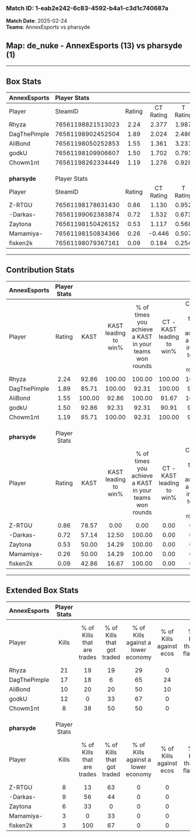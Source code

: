 ### Match ID: 1-eab2e242-6c83-4592-b4a1-c3d1c740687a  
**Match Date**: 2025-02-24  
**Teams**: AnnexEsports vs pharsyde  

## **Map**: de_nuke - AnnexEsports (13) vs pharsyde (1)  
---  

## Box Stats  

| **AnnexEsports** | Player Stats      |        |           |          |        |       |       |         |        |      |     |
| :- | :- | :-: | :-: | :-: | :-: | :-: | :-: | :-: | :-: | :-: | :-: |
| Player           | SteamID           | Rating | CT Rating | T Rating |  KAST  |  ADR  | Kills | Assists | Deaths | K/D  | HS% |
| Rhyza            | 76561198821513023 |  2.24  |   2.377   |  1.987   | 92.86  | 129.8 |  21   |    3    |   6    | 3.50 | 52  |
| DagThePimple     | 76561198902452504 |  1.89  |   2.024   |  2.486   | 85.71  | 124.6 |  17   |    3    |   7    | 2.43 | 35  |
| AliBond          | 76561198050252853 |  1.55  |   1.361   |  3.231   | 100.00 | 83.4  |  10   |    4    |   4    | 2.50 | 80  |
| godkU            | 76561198109906607 |  1.50  |   1.702   |  0.791   | 92.86  | 85.8  |  12   |    1    |   7    | 1.71 | 58  |
| Chowm1nt         | 76561198262334449 |  1.19  |   1.276   |  0.928   | 85.71  | 57.1  |   8   |    2    |   5    | 1.60 | 50  |
|                  |                   |        |           |          |        |       |       |         |        |      |     |
|                  |                   |        |           |          |        |       |       |         |        |      |     |
|                  |                   |        |           |          |        |       |       |         |        |      |     |
| **pharsyde**     | Player Stats      |        |           |          |        |       |       |         |        |      |     |
| Player           | SteamID           | Rating | CT Rating | T Rating |  KAST  |  ADR  | Kills | Assists | Deaths | K/D  | HS% |
| Z-RTGU           | 76561198178631430 |  0.86  |   1.130   |  0.952   | 78.57  | 79.1  |   8   |    2    |   14   | 0.57 | 25  |
| -Darkas-         | 76561199062383874 |  0.72  |   1.532   |  0.673   | 57.14  | 65.5  |   9   |    1    |   14   | 0.64 | 66  |
| Zaytona          | 76561198150426152 |  0.53  |   1.117   |  0.568   | 50.00  | 54.9  |   6   |    2    |   12   | 0.50 | 66  |
| Mamamiya-        | 76561198150834366 |  0.26  |  -0.446   |  0.507   | 50.00  | 48.6  |   3   |    3    |   14   | 0.21 | 66  |
| fisken2k         | 76561198079367161 |  0.09  |   0.184   |  0.254   | 42.86  | 17.1  |   3   |    1    |   14   | 0.21 | 66  |
---  

## Contribution Stats  

| **AnnexEsports** | Player Stats |        |                      |                                                        |                           |                                                             |                          |                                                            |
| :- | :-: | :-: | :-: | :-: | :-: | :-: | :-: | :-: |
| Player           |    Rating    |  KAST  | KAST leading to win% | % of times you achieve a KAST in your teams won rounds | CT - KAST leading to win% | CT - % of times you achieve a KAST in your teams won rounds | T - KAST leading to win% | T - % of times you achieve a KAST in your teams won rounds |
| Rhyza            |     2.24     | 92.86  |        100.00        |                         100.00                         |          100.00           |                           100.00                            |          100.00          |                           100.00                           |
| DagThePimple     |     1.89     | 85.71  |        100.00        |                         92.31                          |          100.00           |                            90.91                            |          100.00          |                           100.00                           |
| AliBond          |     1.55     | 100.00 |        92.86         |                         100.00                         |           91.67           |                           100.00                            |          100.00          |                           100.00                           |
| godkU            |     1.50     | 92.86  |        92.31         |                         92.31                          |           90.91           |                            90.91                            |          100.00          |                           100.00                           |
| Chowm1nt         |     1.19     | 85.71  |        100.00        |                         92.31                          |          100.00           |                            90.91                            |          100.00          |                           100.00                           |
|                  |              |        |                      |                                                        |                           |                                                             |                          |                                                            |
|                  |              |        |                      |                                                        |                           |                                                             |                          |                                                            |
|                  |              |        |                      |                                                        |                           |                                                             |                          |                                                            |
| **pharsyde**     | Player Stats |        |                      |                                                        |                           |                                                             |                          |                                                            |
| Player           |    Rating    |  KAST  | KAST leading to win% | % of times you achieve a KAST in your teams won rounds | CT - KAST leading to win% | CT - % of times you achieve a KAST in your teams won rounds | T - KAST leading to win% | T - % of times you achieve a KAST in your teams won rounds |
| Z-RTGU           |     0.86     | 78.57  |         0.00         |                          0.00                          |           0.00            |                            0.00                             |           0.00           |                            0.00                            |
| -Darkas-         |     0.72     | 57.14  |        12.50         |                         100.00                         |           0.00            |                            0.00                             |          16.67           |                           100.00                           |
| Zaytona          |     0.53     | 50.00  |        14.29         |                         100.00                         |           0.00            |                            0.00                             |          20.00           |                           100.00                           |
| Mamamiya-        |     0.26     | 50.00  |        14.29         |                         100.00                         |           0.00            |                            0.00                             |          14.29           |                           100.00                           |
| fisken2k         |     0.09     | 42.86  |        16.67         |                         100.00                         |           0.00            |                            0.00                             |          20.00           |                           100.00                           |
---  

## Extended Box Stats  

| **AnnexEsports** | Player Stats |                            |                            |                                    |                         |                              |                                 |        |                             |                                     |                          |                               |                            |
| :- | :-: | :-: | :-: | :-: | :-: | :-: | :-: | :-: | :-: | :-: | :-: | :-: | :-: |
| Player           |    Kills     | % of Kills that are trades | % of Kills that got traded | % of Kills against a lower economy | % of Kills against ecos | % of Kills that are flawless | % of Kills that are close duels | Deaths | % of Deaths that get traded | % of Deaths against a lower economy | % of Deaths against ecos | % of Deaths that are flawless | % of Deaths that are close |
| Rhyza            |      21      |             19             |             19             |                 29                 |            0            |              86              |               10                |   6    |             33              |                 67                  |            0             |              83               |             0              |
| DagThePimple     |      17      |             18             |             6              |                 65                 |           24            |              88              |                0                |   7    |             71              |                 43                  |            0             |              71               |             0              |
| AliBond          |      10      |             20             |             20             |                 50                 |           10            |              50              |                0                |   4    |             50              |                 50                  |            0             |              25               |             25             |
| godkU            |      12      |             0              |             33             |                 67                 |            0            |              75              |                8                |   7    |             29              |                 43                  |            14            |              100              |             0              |
| Chowm1nt         |      8       |             38             |             50             |                 50                 |            0            |              38              |               25                |   5    |             20              |                 60                  |            0             |              80               |             20             |
|                  |              |                            |                            |                                    |                         |                              |                                 |        |                             |                                     |                          |                               |                            |
|                  |              |                            |                            |                                    |                         |                              |                                 |        |                             |                                     |                          |                               |                            |
|                  |              |                            |                            |                                    |                         |                              |                                 |        |                             |                                     |                          |                               |                            |
| **pharsyde**     | Player Stats |                            |                            |                                    |                         |                              |                                 |        |                             |                                     |                          |                               |                            |
| Player           |    Kills     | % of Kills that are trades | % of Kills that got traded | % of Kills against a lower economy | % of Kills against ecos | % of Kills that are flawless | % of Kills that are close duels | Deaths | % of Deaths that get traded | % of Deaths against a lower economy | % of Deaths against ecos | % of Deaths that are flawless | % of Deaths that are close |
| Z-RTGU           |      8       |             13             |             63             |                 0                  |            0            |              63              |               13                |   14   |             21              |                  0                  |            0             |              57               |             7              |
| -Darkas-         |      9       |             56             |             44             |                 0                  |            0            |              89              |                0                |   14   |             14              |                  0                  |            0             |              71               |             7              |
| Zaytona          |      6       |             33             |             0              |                 0                  |            0            |              83              |               17                |   12   |             25              |                  0                  |            0             |              83               |             8              |
| Mamamiya-        |      3       |             0              |             33             |                 0                  |            0            |              67              |                0                |   14   |             21              |                  0                  |            0             |              64               |             14             |
| fisken2k         |      3       |            100             |             67             |                 0                  |            0            |              67              |                0                |   14   |             29              |                  0                  |            0             |              93               |             0              |
